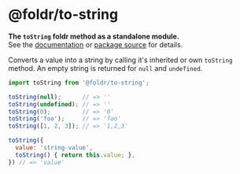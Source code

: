 # @foldr/to-string

**The `toString` foldr method as a standalone module.**    
See the [documentation](http://foldr.com/0.0.0/to-string) or [package source](https:/github.com/CloudVessel/foldr/blob/master/packages/categories/to-string/src/index.js) for details.

Converts a value into a string by calling it's inherited or own `toString` method.
An empty string is returned for `null` and `undefined`.

```js
import toString from '@foldr/to-string';

toString(null);      // => ''
toString(undefined); // => ''
toString(0);         // => '0'
toString('foo');     // => 'foo'
toString([1, 2, 3]); // => '1,2,3'

toString({
  value: 'string-value',
  toString() { return this.value; },
}) // => 'value'
```
